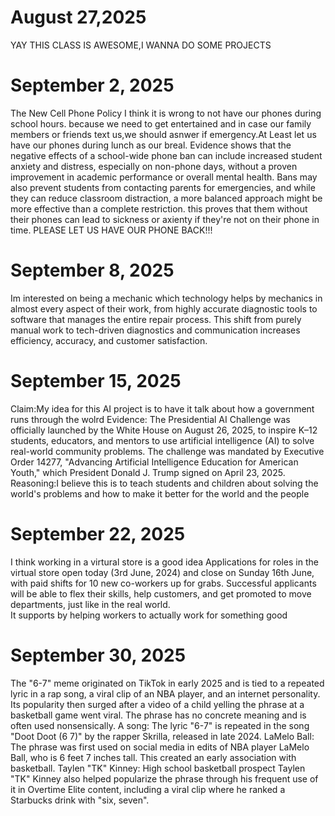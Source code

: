 # August 27,2025
YAY THIS CLASS IS AWESOME,I WANNA DO SOME PROJECTS
# September 2, 2025
The New Cell Phone Policy
I think it is wrong to not have our phones during school hours. because we need to get entertained and in case our family members or friends text us,we should asnwer if emergency.At Least let us have our phones during lunch as our breal.
Evidence shows that the negative effects of a school-wide phone ban can include increased student anxiety and distress, especially on non-phone days, without a proven improvement in academic performance or overall mental health. Bans may also prevent students from contacting parents for emergencies, and while they can reduce classroom distraction, a more balanced approach might be more effective than a complete restriction.
this proves that them without their phones can lead to sickness or axienty if they're not on their phone in time. 
PLEASE LET US HAVE OUR PHONE BACK!!!
# September 8, 2025
Im interested on being a mechanic which technology helps by mechanics in almost every aspect of their work, from highly accurate diagnostic tools to software that manages the entire repair process. This shift from purely manual work to tech-driven diagnostics and communication increases efficiency, accuracy, and customer satisfaction. 
# September 15, 2025
Claim:My idea for this AI project is to have it talk about how a government runs through the wolrd
Evidence:
The Presidential AI Challenge was officially launched by the White House on August 26, 2025, to inspire K–12 students, educators, and mentors to use artificial intelligence (AI) to solve real-world community problems. The challenge was mandated by Executive Order 14277, "Advancing Artificial Intelligence Education for American Youth," which President Donald J. Trump signed on April 23, 2025. 
Reasoning:I believe this is to teach students and children about solving the world's problems and how to make it better for the world and the people
# September 22, 2025
I think working in a virtural store is a good idea
Applications for roles in the virtual store open today (3rd June, 2024) and close on Sunday 16th June, with paid shifts for 10 new co-workers up for grabs. Successful applicants will be able to flex their skills, help customers, and get promoted to move departments, just like in the real world.   
It supports by helping workers to actually work for something good
# September 30, 2025
The "6-7" meme originated on TikTok in early 2025 and is tied to a repeated lyric in a rap song, a viral clip of an NBA player, and an internet personality. Its popularity then surged after a video of a child yelling the phrase at a basketball game went viral. The phrase has no concrete meaning and is often used nonsensically. A song: The lyric "6-7" is repeated in the song "Doot Doot (6 7)" by the rapper Skrilla, released in late 2024.
LaMelo Ball: The phrase was first used on social media in edits of NBA player LaMelo Ball, who is 6 feet 7 inches tall. This created an early association with basketball.
Taylen "TK" Kinney: High school basketball prospect Taylen "TK" Kinney also helped popularize the phrase through his frequent use of it in Overtime Elite content, including a viral clip where he ranked a Starbucks drink with "six, seven". 
